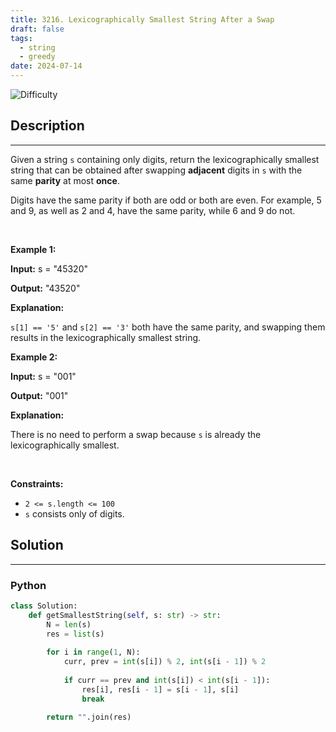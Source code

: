 ```yaml
---
title: 3216. Lexicographically Smallest String After a Swap
draft: false
tags: 
  - string
  - greedy
date: 2024-07-14
---
```


![Difficulty](https://img.shields.io/badge/Difficulty-Easy-blue.svg)

## Description

---
<p>Given a string <code>s</code> containing only digits, return the <span data-keyword="lexicographically-smaller-string">lexicographically smallest string</span> that can be obtained after swapping <strong>adjacent</strong> digits in <code>s</code> with the same <strong>parity</strong> at most <strong>once</strong>.</p>

<p>Digits have the same parity if both are odd or both are even. For example, 5 and 9, as well as 2 and 4, have the same parity, while 6 and 9 do not.</p>

<p>&nbsp;</p>
<p><strong class="example">Example 1:</strong></p>

<div class="example-block">
<p><strong>Input:</strong> <span class="example-io">s = &quot;45320&quot;</span></p>

<p><strong>Output:</strong> <span class="example-io">&quot;43520&quot;</span></p>

<p><strong>Explanation: </strong></p>

<p><code>s[1] == &#39;5&#39;</code> and <code>s[2] == &#39;3&#39;</code> both have the same parity, and swapping them results in the lexicographically smallest string.</p>
</div>

<p><strong class="example">Example 2:</strong></p>

<div class="example-block">
<p><strong>Input:</strong> <span class="example-io">s = &quot;001&quot;</span></p>

<p><strong>Output:</strong> <span class="example-io">&quot;001&quot;</span></p>

<p><strong>Explanation:</strong></p>

<p>There is no need to perform a swap because <code>s</code> is already the lexicographically smallest.</p>
</div>

<p>&nbsp;</p>
<p><strong>Constraints:</strong></p>

<ul>
	<li><code>2 &lt;= s.length &lt;= 100</code></li>
	<li><code>s</code> consists only of digits.</li>
</ul>


## Solution

---
### Python
``` py title='lexicographically-smallest-string-after-a-swap'
class Solution:
    def getSmallestString(self, s: str) -> str:
        N = len(s)
        res = list(s)
        
        for i in range(1, N):
            curr, prev = int(s[i]) % 2, int(s[i - 1]) % 2
            
            if curr == prev and int(s[i]) < int(s[i - 1]):
                res[i], res[i - 1] = s[i - 1], s[i]
                break
        
        return "".join(res)

```

